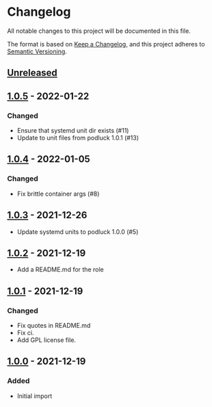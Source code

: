 # Changelog
All notable changes to this project will be documented in this file.

The format is based on [Keep a Changelog](https://keepachangelog.com/en/1.0.0/),
and this project adheres to [Semantic Versioning](https://semver.org/spec/v2.0.0.html).

## [Unreleased]


## [1.0.5] - 2022-01-22

### Changed
- Ensure that systemd unit dir exists (#11)
- Update to unit files from podluck 1.0.1 (#13)


## [1.0.4] - 2022-01-05

### Changed
- Fix brittle container args (#8)


## [1.0.3] - 2021-12-26
- Update systemd units to podluck 1.0.0 (#5)

## [1.0.2] - 2021-12-19
- Add a README.md for the role

## [1.0.1] - 2021-12-19

### Changed
- Fix quotes in README.md
- Fix ci.
- Add GPL license file.

## [1.0.0] - 2021-12-19
### Added
- Initial import

[Unreleased]: https://github.com/znerol/ansible-collection-podluck/compare/v1.0.5...HEAD
[1.0.5]: https://github.com/znerol/ansible-collection-podluck/compare/v1.0.4...v1.0.5
[1.0.4]: https://github.com/znerol/ansible-collection-podluck/compare/v1.0.3...v1.0.4
[1.0.3]: https://github.com/znerol/ansible-collection-podluck/compare/v1.0.2...v1.0.3
[1.0.2]: https://github.com/znerol/ansible-collection-podluck/compare/v1.0.1...v1.0.2
[1.0.1]: https://github.com/znerol/ansible-collection-podluck/compare/v1.0.0...v1.0.1
[1.0.0]: https://github.com/znerol/ansible-collection-podluck/releases/tag/v1.0.0

